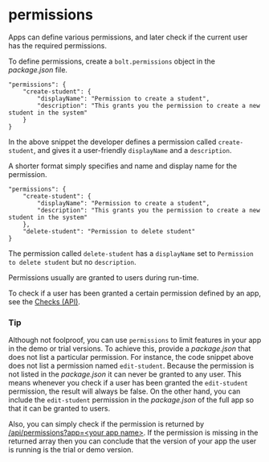 # permissions

Apps can define various permissions, and later check if the current user has the required permissions.

To define permissions, create a `bolt.permissions` object in the _package.json_ file.

```
"permissions": {
    "create-student": {
        "displayName": "Permission to create a student",
        "description": "This grants you the permission to create a new student in the system"
    }
}
```

In the above snippet the developer defines a permission called `create-student`, and gives it a user-friendly `displayName` and a `description`.

A shorter format simply specifies and name and display name for the permission.

```
"permissions": {
    "create-student": {
        "displayName": "Permission to create a student",
        "description": "This grants you the permission to create a new student in the system"
    },
    "delete-student": "Permission to delete student"
}
```

The permission called `delete-student` has a `displayName` set to `Permission to delete student` but no `description`.

Permissions usually are granted to users during run-time.

To check if a user has been granted a certain permission defined by an app, see the [Checks \(API\)](/checks-api.md).

### Tip

Although not foolproof, you can use `permissions` to limit features in your app in the demo or trial versions. To achieve this, provide a _package.json_ that does not list a particular permission. For instance, the code snippet above does not list a permission named `edit-student`. Because the permission is not listed in the _package.json_ it can never be granted to any user. This means whenever you check if a user has been granted the `edit-student` permission, the result will always be false. On the other hand, you can include the `edit-student` permission in the _package.json_ of the full app so that it can be granted to users.

Also, you can simply check if the permission is returned by [/api/permissions?app=&lt;your app name&gt;](/permissions-api.md). If the permission is missing in the returned array then you can conclude that the version of your app the user is running is the trial or demo version.

